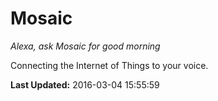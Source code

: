 # Mosaic
*Alexa, ask Mosaic for good morning*

Connecting the Internet of Things to your voice.

**Last Updated:** 2016-03-04 15:55:59